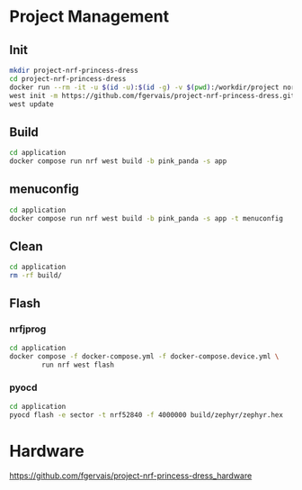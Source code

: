 # Project Management

## Init

```bash
mkdir project-nrf-princess-dress
cd project-nrf-princess-dress
docker run --rm -it -u $(id -u):$(id -g) -v $(pwd):/workdir/project nordicplayground/nrfconnect-sdk:v2.1-branch bash
west init -m https://github.com/fgervais/project-nrf-princess-dress.git .
west update
```

## Build

```bash
cd application
docker compose run nrf west build -b pink_panda -s app
```

## menuconfig

```bash
cd application
docker compose run nrf west build -b pink_panda -s app -t menuconfig
```

## Clean

```bash
cd application
rm -rf build/
```

## Flash

### nrfjprog
```bash
cd application
docker compose -f docker-compose.yml -f docker-compose.device.yml \
        run nrf west flash
```

### pyocd
```bash
cd application
pyocd flash -e sector -t nrf52840 -f 4000000 build/zephyr/zephyr.hex
```

# Hardware

https://github.com/fgervais/project-nrf-princess-dress_hardware
